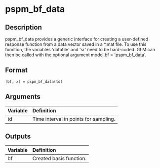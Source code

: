 # pspm_bf_data
## Description
pspm_bf_data provides a generic interface for creating a user-defined response function from a data vector saved in a *.mat file. To use this function, the variables 'datafile' and 'sr' need to be hard-coded. GLM can then be called with the optional argument model.bf = 'pspm_bf_data'.

## Format
`[bf, x] = pspm_bf_data(td)`

## Arguments
| Variable | Definition |
|:--|:--|
| td | Time interval in points for sampling. |

## Outputs
| Variable | Definition |
|:--|:--|
| bf | Created basis function. |


